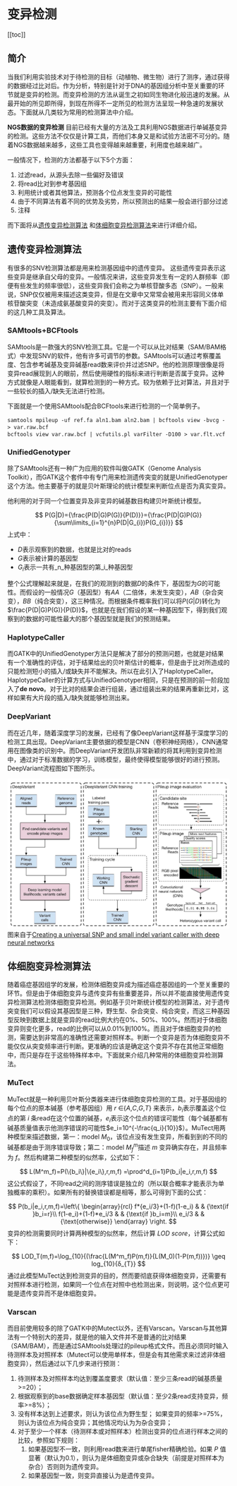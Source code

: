 # 变异检测

[[toc]]

## 简介

当我们利用实验技术对于待检测的目标（动植物、微生物）进行了测序，通过获得的数据经过比对后。作为分析，特别是针对于DNA的基因组分析中至关重要的环节就是变异的检测。而变异检测的方法从诞生之初如同生物进化般迅速的发展。从最开始的所见即所得，到现在所得不一定所见的检测方法呈现一种急速的发展状态。下面就从几类较为常用的检测算法中介绍。

**NGS数据的变异检测** 目前已经有大量的方法及工具利用NGS数据进行单碱基变异的检测。这些方法不仅仅是计算工具，而他们本身又是和试验方法密不可分的。随着NGS数据越来越多，这些工具也变得越来越重要，利用度也越来越广。

一般情况下，检测的方法都基于以下5个方面：

1. 过滤read，从源头去除一些偏好及错误
2. 将read比对到参考基因组
3. 利用统计或者其他算法，预测各个位点发生变异的可能性 
4. 由于不同算法有着不同的优势及劣势，所以预测出的结果一般会进行部分过滤 
5. 注释



而下面将从[遗传变异检测算法](##遗传变异检测算法) 和[体细胞变异检测算法](##体细胞变异检测算法)来进行详细介绍。


## 遗传变异检测算法

有很多的SNV检测算法都是用来检测基因组中的遗传变异。 这些遗传变异表示这些变异是继承自父母的变异。一般情况来讲，这些变异发生有一定的人群频率（即便有些发生的频率很低），这些变异我们会称之为单核苷酸多态（SNP）。一般来说，SNP仅仅被用来描述这类变异，但是在文章中又常常会被用来形容同义体单核苷酸突变（未造成氨基酸变异的突变）。而对于这类变异的检测主要有下面介绍的这几种工具及算法。

### SAMtools+BCFtools

SAMtools是一款强大的SNV检测工具。它是一个可以从比对结果（SAM/BAM格式）中发现SNV的软件，他有许多可调节的参数。SAMtools可以通过考察覆盖度、包含参考碱基及变异碱基read数来评价并过滤SNP。他的检测原理很像是将变异read展现到人的眼前，然后使用硬性的指标来进行判断是否属于变异。这种方式就像是人眼能看到，就算检测到的一种方式。较为依赖于比对算法，并且对于一些较长的插入/缺失无法进行检测。

下面就是一个使用SAMtools配合BCFtools来进行检测的一个简单例子。

```shell
samtools mpileup -uf ref.fa aln1.bam aln2.bam | bcftools view -bvcg - > var.raw.bcf  
bcftools view var.raw.bcf | vcfutils.pl varFilter -D100 > var.flt.vcf
```

### UnifiedGenotyper

除了SAMtools还有一种广为应用的软件叫做GATK（Genome Analysis Toolkit），而GATK这个套件中有专门用来检测遗传突变的就是UnifiedGenotyper这个方法。他主要基于的就是贝叶斯理论的统计模型来判断位点是否为真实变异。

他利用的对于同一个位置变异及非变异的碱基数目构建贝叶斯统计模型。

$$
P(G|D)={\frac{P(D|G)P(G)}{P(D)}}={\frac{P(D|G)P(G)}{\sum\limits_{i=1}^{n}P(D|G_{i})P(G_{i})}}
$$
上式中：

*   $D$表示观察到的数据，也就是比对的reads
*   $G$表示被计算的基因型
*   $G_{i}$表示一共有_n_种基因型的第_i_种基因型

整个公式理解起来就是，在我们的观测到的数据$D$的条件下，基因型为$G$的可能性。而假设的一般情况$G$（基因型）有$AA$（二倍体，未发生突变），$AB$（杂合突变），$BB$（纯合突变），这三种情况。而根据条件概率我们可以将$P(G|D)$转化为$\frac{P(D|G)P(G)}{P(D)}$，也就是在我们假设的某一种基因型下，得到我们观察到的数据的可能性最大的那个基因型就是我们的预测结果。

### HaplotypeCaller

而GATK中的UnifiedGenotyper方法只是解决了部分的预测问题，也就是对结果有一个准确性的评估，对于结果给出的贝叶斯估计的概率，但是由于比对所造成的只能检测短小的插入/或缺失并不能解决。所以在此引入了HaplotypeCaller。HaplotypeCaller的计算方式与UnifiedGenotyper相同，只是在预测的前一阶段加入了**de novo**。对于比对的结果会进行组装，通过组装出来的结果再重新比对，这样如果有大片段的插入/缺失就能够检测出来。

### DeepVariant

而在近几年，随着深度学习的发展，已经有了像DeepVariant这样基于深度学习的检测工具出现。DeepVariant主要依据的模型是CNN（卷积神经网络），CNN通常用在图像类的识别中。而DeepVariant开发团队非常新颖的将其利用到变异检测中，通过对于标准数据的学习，训练模型，最终使得模型能够很好的进行预测。DeepVariant流程图如下图所示。

![deepvariant 2](images_1.5.5/deepvariant%202.png) 图来自于[Creating a universal SNP and small indel variant caller with deep neural networks](http://dx.doi.org/10.1101/092890)


## 体细胞变异检测算法

随着癌症基因组学的发展，检测体细胞变异成为描述癌症基因组的一个至关重要的环节。但是由于体细胞变异与遗传变异有些重要差异，所以并不能直接使用遗传变异检测算法检测体细胞变异检测。例如基于贝叶斯统计模型的检测算法，对于遗传突变我们可以假设其基因型是三种，野生型、杂合突变、纯合突变，而这三种基因型反映到数据上就是变异的read比例大约在0%、50%、100%。然而对于体细胞变异则变化更多，read的比例可以从0.01%到100%。而且对于体细胞变异的检测，需要达到非常高的准确性还需要对照样本。判断一个变异是否为体细胞变异不能仅仅从突变频率进行判断。更准确的应该是确定这个变异不存在其他正常细胞中，而只是存在于这些特殊样本中。下面就来介绍几种常用的体细胞变异检测算法。

### MuTect

MuTect就是一种利用贝叶斯分类器来进行体细胞变异检测的工具。对于基因组的每个位点的原本碱基（参考基因组）用 _r_ ∈{_A_,_C_,_G_,_T_} 来表示，$b_i$表示覆盖这个位点的第 _i_ 条read在这个位置的碱基，$e_i$表示这个位点的错误可能性（每个碱基都有碱基质量值表示他测序错误的可能性$e_i=10^{-\frac{q_i}{10}}$）。MuTect用两种模型来描述数据，第一：model $M_0$，该位点没有发生变异，所看到到的不同的碱基都是由于测序错误导致；第二：model $M^m_f$描述 _m_ 变异确实存在，并且频率为 _f_。然后构建第二种模型的似然率，公式如下：

$$
L(M^m_f)=P(\{b_i\}|\{e_i\},r,m,f) =\prod^d_{i=1}P(b_i|e_i,r,m,f)
$$
这公式假设了，不同read之间的测序错误是独立的（所以联合概率才能表示为单独概率的乘积）。如果所有的替换错误都是相等，那么可得到下面的公式：

$$
P(b_i|e_i,r,m,f)=\left\{ \begin{array}{rcl}
f*{e_i/3}+(1-f)(1-e_i) & & {\text{if }b_i=r}\\ 
f(1-e_i)+(1-f)*e_i/3 & & {\text{if }b_i=m}\\ 
e_i/3 & & {\text{otherwise}} \end{array} \right.
$$
变异的检测需要同时计算两种模型的似然率，然后计算 _LOD score_，计算公式如下：

$$
LOD_T(m,f)=\log_{10}{(\frac{L(M^m_f)P(m,f)}{L(M_0)(1-P(m,f))})} \geq log_{10}{δ_{T}}
$$
通过此模型MuTect达到检测变异的目的，然而要彻底获得体细胞变异，还需要有对照样本进行检测，如果同一个位点在对照中也检测出来，则说明，这个位点更可能是遗传变异而不是体细胞变异。

### Varscan

而目前使用较多的除了GATK中的Mutect以外，还有Varscan。Varscan与其他算法有一个特别大的差异，就是他的输入文件并不是普通的比对结果（SAM/BAM），而是通过SAMtools处理过的pileup格式文件。而且必须同时输入待测样本及对照样本（Mutect可以使用单样本，但是会有其他需求来过滤非体细胞变异），然后通过以下几步来进行预测：
1. 待测样本及对照样本均达到覆盖度要求（默认值：至少三条read的碱基质量>=20）；
2. 根据观察到的base数据确定样本基因型（默认值：至少2条read支持变异，频率>=8%）；
3. 没有样本达到上述要求，则认为该位点为野生型； 如果变异的频率>=75%，则认为该位点为纯合变异；其他情况均认为为杂合变异；
4. 对于至少一个样本（待测样本或对照样本）检测出变异的位点进行样本之间的比较，参照如下规则：
	1. 如果基因型不一致，则利用read数来进行单尾fisher精确检验。如果 _P_ 值显著（默认为0.1），则认为是体细胞变异或杂合缺失（前提是对照样本为杂合）否则则为遗传变异。
	2. 如果基因型一致，则变异直接认为是遗传变异。






